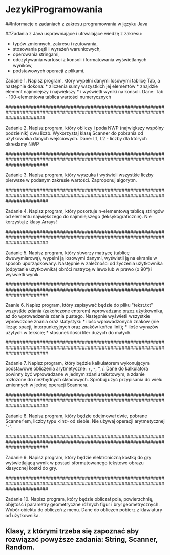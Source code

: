 # JezykiProgramowania
##Informacje o zadaniach z zakresu programowania w języku Java

##Zadania z Java usprawniające i utrwalające wiedzę z zakresu:

* typów zmiennych, zakresu i rzutowania,
* stosowania pętli i wyrażeń warunkowych, 
* operowania stringami, 
* odczytywania wartości z konsoli i formatowania wyświetlanych wyników, 
* podstawowych operacji z plikami.

Zadanie 1. Napisz program, który wypełni danymi losowymi tablicę Tab, a następnie dokona:
    * zliczenia sumy wszystkich jej elementów
    * znajdzie element najmniejszy i największy
    * i wyświetli wyniki na konsoli.
    Dane: Tab - 100-elementowa tablica wartości numerycznych

##############################################################################################################################

Zadanie 2. Napisz program, który obliczy i poda NWP (największy wspólny podzielnik) dwu liczb. Wykorzystaj klasę Scanner do pobrania od użytkownika danych wejściowych.
    Dane: L1, L2 - liczby dla których określamy NWP

###############################################################################################################################

Zadanie 3. Napisz program, który wyszuka i wyświeli wszystkie liczby pierwsze w podanym zakresie wartości. Zaproponuj algorytm.  

###############################################################################################################################

Zadanie 4. Napisz program, który posortuje n-elementową tablicę stringów od elementu największego do najmniejszego (leksykograficznie). Nie korzystaj z klasy Arrays! 

###############################################################################################################################

Zadanie 5. Napisz program, który stworzy matrycę (tablicę dwuwymiarową), wypełni ją losowymi danymi, wyświetli ją na ekranie w sposób  uporządkowany. Następnie w zależności od życzenia użytkownika (odpytanie użytkownika) obróci matrycę w lewo lub w prawo (o 90°) i wyswietli wynik.

###############################################################################################################################

Zaanie 6. Napisz program, który zapisywać będzie do pliku "tekst.txt" wszystkie zdania (zakończone enterem) wprowadzane przez użytkownika, aż do wprowadzenia zdania pustego. Następnie wyświetli wszystkie wprowdzone znania oraz statystyki:
    * ilość wprowadzonych znaków (nie licząc spacji, interpunkcyjnych oraz znaków końca linii); 
    * ilość wyrazów użytych w tekście;
    * stosunek ilości liter dużych do małych.

###############################################################################################################################

Zadanie 7. Napisz program, który będzie kalkulatorem wykonującym podstawowe obliczenia arytmetyczne: +, -, *, /. Dane do kalkulatora powinny być wprowadzane w jednym zdaniu tekstowym, a zdanie rozłożone do niezbędnych składowych.
   Spróbuj użyć przypisania do wielu zmiennych w jednej operacji Scannera. 

###############################################################################################################################

Zadanie 8. Napisz program, który będzie odejmował dwie, pobrane Scanner'em, liczby typu \<int> od siebie. Nie używaj operacji arytmetycznej "-".

###############################################################################################################################

Zadanie 9. Napisz program, który będzie elektroniczną kostką do gry wyświetlającą wynik w postaci sformatowanego tekstowo obrazu klasycznej kostki do gry.

###############################################################################################################################

Zadanie 10. Napisz program, który będzie obliczał pola, powierzchnię, objętość i parametry geometryczne różnych figur i brył geometrycznych. Wybór obiektu do obliczeń z menu. Dane do obliczeń pobierz z klawiatury od użytkownika.



##   Klasy, z którymi trzeba się zapoznać aby rozwiązać powyższe zadania: **String, Scanner, Random**.
